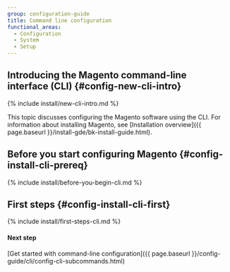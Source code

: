 ```yaml
---
group: configuration-guide
title: Command line configuration
functional_areas:
  - Configuration
  - System
  - Setup
---
```


## Introducing the Magento command-line interface (CLI) {#config-new-cli-intro}
{% include install/new-cli-intro.md %}

This topic discusses configuring the Magento software using the CLI. For information about installing Magento, see [Installation overview]({{ page.baseurl }}/install-gde/bk-install-guide.html).

## Before you start configuring Magento {#config-install-cli-prereq}
{% include install/before-you-begin-cli.md %}

## First steps {#config-install-cli-first}
{% include install/first-steps-cli.md %}

#### Next step

[Get started with command-line configuration]({{ page.baseurl }}/config-guide/cli/config-cli-subcommands.html)
